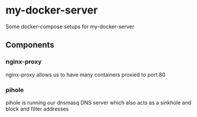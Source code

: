 # my-docker-server
Some docker-compose setups for my-docker-server

## Components

### nginx-proxy

nginx-proxy allows us to have many containers proxied to port 80

### pihole

pihole is running our dnsmasq DNS server which also acts as a sinkhole and block and filter addresses